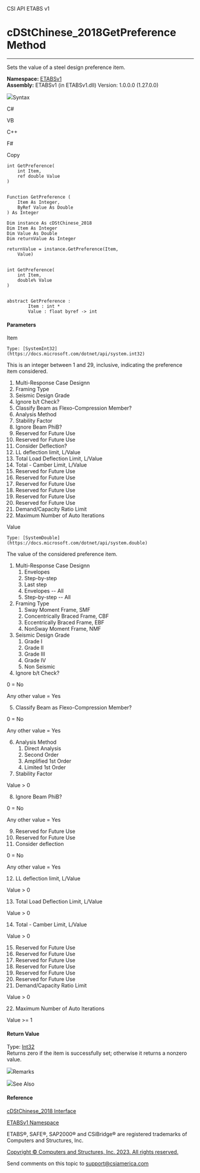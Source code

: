 ﻿

CSI API ETABS v1

# cDStChinese_2018GetPreference Method  
  
---  
  
Sets the value of a steel design preference item.

**Namespace:** [ETABSv1](2780f1b8-2033-5289-2298-1cdb2a7508d9.htm)  
**Assembly:** ETABSv1 (in ETABSv1.dll) Version: 1.0.0.0 (1.27.0.0)

![](../icons/SectionExpanded.png)Syntax

C#

VB

C++

F#

Copy

    
    
    int GetPreference(
    	int Item,
    	ref double Value
    )
    
    
    Function GetPreference ( 
    	Item As Integer,
    	ByRef Value As Double
    ) As Integer
    
    Dim instance As cDStChinese_2018
    Dim Item As Integer
    Dim Value As Double
    Dim returnValue As Integer
    
    returnValue = instance.GetPreference(Item, 
    	Value)
    
    
    int GetPreference(
    	int Item, 
    	double% Value
    )
    
    
    abstract GetPreference : 
            Item : int * 
            Value : float byref -> int 
    

#### Parameters

Item

    Type: [SystemInt32](https://docs.microsoft.com/dotnet/api/system.int32)  
This is an integer between 1 and 29, inclusive, indicating the preference item
considered.

  1. Multi-Response Case Designn
  2. Framing Type
  3. Seismic Design Grade
  4. Ignore b/t Check?
  5. Classify Beam as Flexo-Compression Member?
  6. Analysis Method
  7. Stability Factor
  8. Ignore Beam PhiB?
  9. Reserved for Future Use
  10. Reserved for Future Use
  11. Consider Deflection?
  12. LL deflection limit, L/Value
  13. Total Load Deflection Limit, L/Value
  14. Total - Camber Limit, L/Value
  15. Reserved for Future Use
  16. Reserved for Future Use
  17. Reserved for Future Use
  18. Reserved for Future Use
  19. Reserved for Future Use
  20. Reserved for Future Use
  21. Demand/Capacity Ratio Limit
  22. Maximum Number of Auto Iterations

Value

    Type: [SystemDouble](https://docs.microsoft.com/dotnet/api/system.double)  
The value of the considered preference item.

  1. Multi-Response Case Designn 
     1. Envelopes
     2. Step-by-step
     3. Last step
     4. Envelopes -- All
     5. Step-by-step -- All
  2. Framing Type 
     1. Sway Moment Frame, SMF
     2. Concentrically Braced Frame, CBF
     3. Eccentrically Braced Frame, EBF
     4. NonSway Moment Frame, NMF
  3. Seismic Design Grade 
     1. Grade I
     2. Grade II
     3. Grade III
     4. Grade IV
     5. Non Seismic
  4. Ignore b/t Check? 

0 = No

Any other value = Yes

  5. Classify Beam as Flexo-Compression Member? 

0 = No

Any other value = Yes

  6. Analysis Method 
     1. Direct Analysis
     2. Second Order
     3. Amplified 1st Order
     4. Limited 1st Order
  7. Stability Factor 

Value > 0

  8. Ignore Beam PhiB? 

0 = No

Any other value = Yes

  9. Reserved for Future Use
  10. Reserved for Future Use
  11. Consider deflection 

0 = No

Any other value = Yes

  12. LL deflection limit, L/Value 

Value > 0

  13. Total Load Deflection Limit, L/Value 

Value > 0

  14. Total - Camber Limit, L/Value 

Value > 0

  15. Reserved for Future Use
  16. Reserved for Future Use
  17. Reserved for Future Use
  18. Reserved for Future Use
  19. Reserved for Future Use
  20. Reserved for Future Use
  21. Demand/Capacity Ratio Limit 

Value > 0

  22. Maximum Number of Auto Iterations 

Value >= 1

#### Return Value

Type: [Int32](https://docs.microsoft.com/dotnet/api/system.int32)  
Returns zero if the item is successfully set; otherwise it returns a nonzero
value.

![](../icons/SectionExpanded.png)Remarks

![](../icons/SectionExpanded.png)See Also

#### Reference

[cDStChinese_2018 Interface](56e8d07c-bbc2-7d75-2937-c59193215a25.htm)

[ETABSv1 Namespace](2780f1b8-2033-5289-2298-1cdb2a7508d9.htm)

ETABS®, SAFE®, SAP2000® and CSiBridge® are registered trademarks of Computers
and Structures, Inc.  

[Copyright © Computers and Structures, Inc. 2023. All rights
reserved.](http://www.csiamerica.com)

Send comments on this topic to
[support@csiamerica.com](mailto:support%40csiamerica.com?Subject=CSI%20API%20ETABS%20v1)

